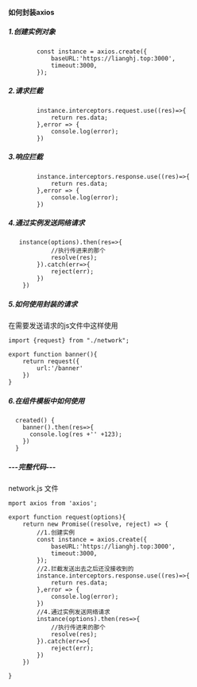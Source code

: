 #### 如何封装axios

##### 1.创建实例对象

```
        const instance = axios.create({
            baseURL:'https://lianghj.top:3000',
            timeout:3000,
        });
```

##### 2.请求拦截

```
        instance.interceptors.request.use((res)=>{
            return res.data;
        },error => {
            console.log(error);
        })
```

##### 3.响应拦截

```
        instance.interceptors.response.use((res)=>{
            return res.data;
        },error => {
            console.log(error);
        })
```



##### 4.通过实例发送网络请求

```
   instance(options).then(res=>{
            //执行传进来的那个
            resolve(res);
        }).catch(err=>{
            reject(err);
        })
    })
```



##### 5.如何使用封装的请求

在需要发送请求的js文件中这样使用

```
import {request} from "./network";

export function banner(){
    return request({
        url:'/banner'
    })
}
```



##### 6.在组件模板中如何使用

```
  created() {
    banner().then(res=>{
      console.log(res +'' +123);
    })
  }
```





##### ---完整代码---

network.js 文件

```
mport axios from 'axios';

export function request(options){
    return new Promise((resolve, reject) => {
        //1.创建实例
        const instance = axios.create({
            baseURL:'https://lianghj.top:3000',
            timeout:3000,
        });
        //2.拦截发送出去之后还没接收到的
        instance.interceptors.response.use((res)=>{
            return res.data;
        },error => {
            console.log(error);
        })
        //4.通过实例发送网络请求
        instance(options).then(res=>{
            //执行传进来的那个
            resolve(res);
        }).catch(err=>{
            reject(err);
        })
    })

}
```

